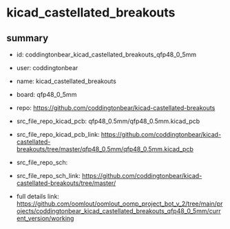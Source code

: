 # kicad_castellated_breakouts
 
## summary 
* id: coddingtonbear_kicad_castellated_breakouts_qfp48_0_5mm
* user: coddingtonbear
* name: kicad_castellated_breakouts
* board: qfp48_0_5mm
* repo: https://github.com/coddingtonbear/kicad-castellated-breakouts
* src_file_repo_kicad_pcb: qfp48_0.5mm/qfp48_0.5mm.kicad_pcb
* src_file_repo_kicad_pcb_link: https://github.com/coddingtonbear/kicad-castellated-breakouts/tree/master/qfp48_0.5mm/qfp48_0.5mm.kicad_pcb


* src_file_repo_sch: 
* src_file_repo_sch_link: https://github.com/coddingtonbear/kicad-castellated-breakouts/tree/master/
* full details link: https://github.com/oomlout/oomlout_oomp_project_bot_v_2/tree/main/projects/coddingtonbear_kicad_castellated_breakouts_qfp48_0_5mm/current_version/working  






